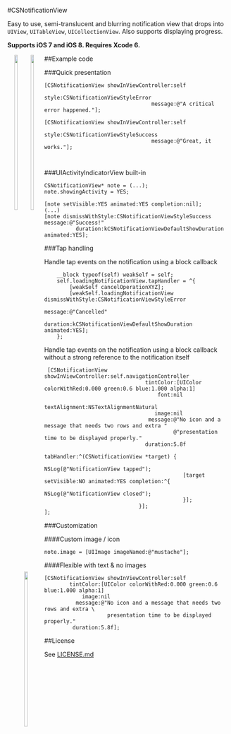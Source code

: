 #CSNotificationView

Easy to use, semi-translucent and blurring notification view that drops into `UIView`, `UITableView`, `UICollectionView`.
Also supports displaying progress.

**Supports iOS 7 and iOS 8. Requires Xcode 6.**


<div style="float: left; text-align: center">
<img src="https://f.cloud.github.com/assets/956573/1240926/3764db88-2a14-11e3-89d2-c1492b003d33.png" width="30%"></img>
&nbsp;
<img src="https://f.cloud.github.com/assets/956573/1240925/375efbdc-2a14-11e3-9258-7fc4395ae019.png" width="30%"></img>
&nbsp;
<img src="https://f.cloud.github.com/assets/956573/1329610/502c2ed0-351a-11e3-859d-534c792a7c65.png" width="30%"></img>


</div>

##Example code

###Quick presentation

```objc
[CSNotificationView showInViewController:self
									style:CSNotificationViewStyleError
								  message:@"A critical error happened."];
									  
[CSNotificationView showInViewController:self
									style:CSNotificationViewStyleSuccess
								  message:@"Great, it works."];
									  
									  
```

###UIActivityIndicatorView built-in

```objc
CSNotificationView* note = (...);
note.showingActivity = YES;

[note setVisible:YES animated:YES completion:nil];
(...)
[note dismissWithStyle:CSNotificationViewStyleSuccess message:@"Success!"
	      duration:kCSNotificationViewDefaultShowDuration animated:YES];
```

###Tap handling

Handle tap events on the notification using a block callback

```objc
    __block typeof(self) weakSelf = self;
    self.loadingNotificationView.tapHandler = ^{
        [weakSelf cancelOperationXYZ];
        [weakSelf.loadingNotificationView dismissWithStyle:CSNotificationViewStyleError
                                  	   message:@"Cancelled"
                                  	  duration:kCSNotificationViewDefaultShowDuration animated:YES];
    };
```

Handle tap events on the notification using a block callback without a strong reference to the notification itself

```objc
 [CSNotificationView showInViewController:self.navigationController
                                tintColor:[UIColor colorWithRed:0.000 green:0.6 blue:1.000 alpha:1]
                                    font:nil
                           textAlignment:NSTextAlignmentNatural
                                   image:nil
                                 message:@"No icon and a message that needs two rows and extra "
                                         @"presentation time to be displayed properly."
                                duration:5.8f
                              tabHandler:^(CSNotificationView *target) {
                                            NSLog(@"NotificationView tapped");
                                            [target setVisible:NO animated:YES completion:^{
                                                NSLog(@"NotificationView closed");
                                            }];
                              }];
];                              

```

###Customization

####Custom image / icon

```objc
note.image = [UIImage imageNamed:@"mustache"];
```

####Flexible with text & no images

```objc
[CSNotificationView showInViewController:self
        tintColor:[UIColor colorWithRed:0.000 green:0.6 blue:1.000 alpha:1]
            image:nil
          message:@"No icon and a message that needs two rows and extra \
                    presentation time to be displayed properly."
         duration:5.8f];

```


##License

See [LICENSE.md](https://raw.github.com/problame/CSNotificationView/master/LICENSE.md)
